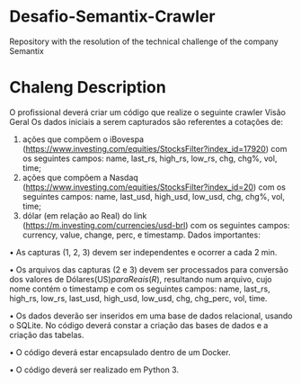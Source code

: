 # Desafio-Semantix-Crawler
Repository with the resolution of the technical challenge of the company Semantix

# Chaleng Description

O profissional deverá criar um código que realize o seguinte crawler
Visão Geral
Os dados iniciais a serem capturados são referentes a cotações de:
1. ações que compõem o iBovespa
(https://www.investing.com/equities/StocksFilter?index_id=17920)
com os seguintes campos: name, last_rs, high_rs, low_rs, chg, chg%, vol, time;
2. ações que compõem a Nasdaq
(https://www.investing.com/equities/StocksFilter?index_id=20) com os
seguintes campos: name, last_usd, high_usd, low_usd, chg, chg%, vol, time;
3. dólar (em relação ao Real) do link (https://m.investing.com/currencies/usd-brl) com
os seguintes campos: currency, value, change, perc, e timestamp.
Dados importantes:

• As capturas (1, 2, 3) devem ser independentes e ocorrer a cada 2 min.

• Os arquivos das capturas (2 e 3) devem ser processados para conversão dos
valores de Dólares(US$) para Reais (R$), resultando num arquivo, cujo nome
contém o timestamp e com os seguintes campos: name, last_rs, high_rs,
low_rs, last_usd, high_usd, low_usd, chg, chg_perc, vol, time.

• Os dados deverão ser inseridos em uma base de dados relacional, usando o
SQLite. No código deverá constar a criação das bases de dados e a criação das
tabelas.

• O código deverá estar encapsulado dentro de um Docker.

• O código deverá ser realizado em Python 3.
